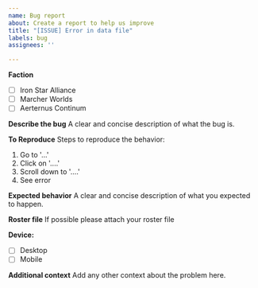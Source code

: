 ```yaml
---
name: Bug report
about: Create a report to help us improve
title: "[ISSUE] Error in data file"
labels: bug
assignees: ''

---
```


**Faction**
- [ ] Iron Star Alliance
- [ ] Marcher Worlds
- [ ] Aerternus Continum

**Describe the bug**
A clear and concise description of what the bug is.

**To Reproduce**
Steps to reproduce the behavior:
1. Go to '...'
2. Click on '....'
3. Scroll down to '....'
4. See error

**Expected behavior**
A clear and concise description of what you expected to happen.

**Roster file**
If possible please attach your roster file

**Device:**
- [ ] Desktop
- [ ] Mobile

**Additional context**
Add any other context about the problem here.
